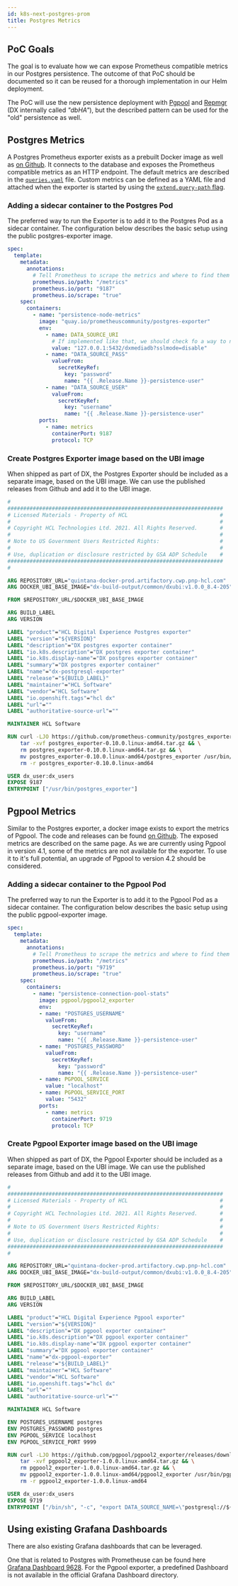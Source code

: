 ```yaml
---
id: k8s-next-postgres-prom
title: Postgres Metrics
---
```


## PoC Goals

The goal is to evaluate how we can expose Prometheus compatible metrics in our Postgres persistence. The outcome of that PoC should be documented so it can be reused for a thorough implementation in our Helm deployment.

The PoC will use the new persistence deployment with [Pgpool](https://www.pgpool.net/) and [Repmgr](https://repmgr.org/) (DX internally called *"dbHA"*), but the described pattern can be used for the "old" persistence as well.

## Postgres Metrics

A Postgres Prometheus exporter exists as a prebuilt Docker image as well as [on Github](https://github.com/prometheus-community/postgres_exporter). It connects to the database and exposes the Prometheus compatible metrics as an HTTP endpoint. The default metrics are described in the [`queries.yaml`](https://github.com/prometheus-community/postgres_exporter/blob/master/queries.yaml) file. Custom metrics can be defined as a YAML file and attached when the exporter is started by using the [`extend.query-path` flag](https://github.com/prometheus-community/postgres_exporter#flags).

### Adding a sidecar container to the Postgres Pod

The preferred way to run the Exporter is to add it to the Postgres Pod as a sidecar container. The configuration below describes the basic setup using the public postgres-exporter image.

```yaml
spec:
  template:
    metadata:
      annotations:
        # Tell Prometheus to scrape the metrics and where to find them
        prometheus.io/path: "/metrics"
        prometheus.io/port: "9187"
        prometheus.io/scrape: "true"
    spec:
      containers:
        - name: "persistence-node-metrics"
          image: "quay.io/prometheuscommunity/postgres-exporter"
          env:
            - name: DATA_SOURCE_URI
              # If implemented like that, we should check fo a way to not hard-code the "dxmediadb"
              value: "127.0.0.1:5432/dxmediadb?sslmode=disable"
            - name: "DATA_SOURCE_PASS"
              valueFrom:
                secretKeyRef:
                  key: "password"
                  name: "{{ .Release.Name }}-persistence-user"
            - name: "DATA_SOURCE_USER"
              valueFrom:
                secretKeyRef:
                  key: "username"
                  name: "{{ .Release.Name }}-persistence-user"
          ports:
            - name: metrics
              containerPort: 9187
              protocol: TCP
```
### Create Postgres Exporter image based on the UBI image

When shipped as part of DX, the Postgres Exporter should be included as a separate image, based on the UBI image. We can use the published releases from Github and add it to the UBI image.

```Dockerfile
#
####################################################################
# Licensed Materials - Property of HCL                             #
#                                                                  #
# Copyright HCL Technologies Ltd. 2021. All Rights Reserved.       #
#                                                                  #
# Note to US Government Users Restricted Rights:                   #
#                                                                  #
# Use, duplication or disclosure restricted by GSA ADP Schedule    #
####################################################################
#

ARG REPOSITORY_URL="quintana-docker-prod.artifactory.cwp.pnp-hcl.com"
ARG DOCKER_UBI_BASE_IMAGE="dx-build-output/common/dxubi:v1.0.0_8.4-205"

FROM $REPOSITORY_URL/$DOCKER_UBI_BASE_IMAGE

ARG BUILD_LABEL
ARG VERSION

LABEL "product"="HCL Digital Experience Postgres exporter"
LABEL "version"="${VERSION}"
LABEL "description"="DX postgres exporter container"
LABEL "io.k8s.description"="DX postgres exporter container"
LABEL "io.k8s.display-name"="DX postgres exporter container"
LABEL "summary"="DX postgres exporter container"
LABEL "name"="dx-postgresql-exporter"
LABEL "release"="${BUILD_LABEL}"
LABEL "maintainer"="HCL Software"
LABEL "vendor"="HCL Software"
LABEL "io.openshift.tags"="hcl dx"
LABEL "url"=""
LABEL "authoritative-source-url"=""

MAINTAINER HCL Software

RUN curl -LJO https://github.com/prometheus-community/postgres_exporter/releases/download/v0.10.0/postgres_exporter-0.10.0.linux-amd64.tar.gz && \
    tar -xvf postgres_exporter-0.10.0.linux-amd64.tar.gz && \
    rm postgres_exporter-0.10.0.linux-amd64.tar.gz && \
    mv postgres_exporter-0.10.0.linux-amd64/postgres_exporter /usr/bin/postgres_exporter && \
    rm -r postgres_exporter-0.10.0.linux-amd64

USER dx_user:dx_users
EXPOSE 9187
ENTRYPOINT ["/usr/bin/postgres_exporter"]
```

## Pgpool Metrics

Similar to the Postgres exporter, a docker image exists to export the metrics of Pgpool. The code and releases can be found [on Github](https://github.com/pgpool/pgpool2_exporter). The exposed metrics are described on the same page. As we are currently using Pgpool in version 4.1, some of the metrics are not available for the exporter. To use it to it's full potential, an upgrade of Pgpool to version 4.2 should be considered.

### Adding a sidecar container to the Pgpool Pod

The preferred way to run the Exporter is to add it to the Pgpool Pod as a sidecar container. The configuration below describes the basic setup using the public pgpool-exporter image.

```yaml
spec:
  template:
    metadata:
      annotations:
        # Tell Prometheus to scrape the metrics and where to find them
        prometheus.io/path: "/metrics"
        prometheus.io/port: "9719"
        prometheus.io/scrape: "true"
    spec:
      containers:
        - name: "persistence-connection-pool-stats"
          image: pgpool/pgpool2_exporter
          env:
          - name: "POSTGRES_USERNAME"
            valueFrom:
              secretKeyRef:
                key: "username"
                name: "{{ .Release.Name }}-persistence-user" 
          - name: "POSTGRES_PASSWORD"
            valueFrom:
              secretKeyRef:
                key: "password"
                name: "{{ .Release.Name }}-persistence-user"      
          - name: PGPOOL_SERVICE
            value: "localhost"
          - name: PGPOOL_SERVICE_PORT
            value: "5432"
          ports:
            - name: metrics
              containerPort: 9719
              protocol: TCP
```

### Create Pgpool Exporter image based on the UBI image

When shipped as part of DX, the Pgpool Exporter should be included as a separate image, based on the UBI image. We can use the published releases from Github and add it to the UBI image.

```Dockerfile
#
####################################################################
# Licensed Materials - Property of HCL                             #
#                                                                  #
# Copyright HCL Technologies Ltd. 2021. All Rights Reserved.       #
#                                                                  #
# Note to US Government Users Restricted Rights:                   #
#                                                                  #
# Use, duplication or disclosure restricted by GSA ADP Schedule    #
####################################################################
#

ARG REPOSITORY_URL="quintana-docker-prod.artifactory.cwp.pnp-hcl.com"
ARG DOCKER_UBI_BASE_IMAGE="dx-build-output/common/dxubi:v1.0.0_8.4-205"

FROM $REPOSITORY_URL/$DOCKER_UBI_BASE_IMAGE

ARG BUILD_LABEL
ARG VERSION

LABEL "product"="HCL Digital Experience Pgpool exporter"
LABEL "version"="${VERSION}"
LABEL "description"="DX pgpool exporter container"
LABEL "io.k8s.description"="DX pgpool exporter container"
LABEL "io.k8s.display-name"="DX pgpool exporter container"
LABEL "summary"="DX pgpool exporter container"
LABEL "name"="dx-pgpool-exporter"
LABEL "release"="${BUILD_LABEL}"
LABEL "maintainer"="HCL Software"
LABEL "vendor"="HCL Software"
LABEL "io.openshift.tags"="hcl dx"
LABEL "url"=""
LABEL "authoritative-source-url"=""

MAINTAINER HCL Software

ENV POSTGRES_USERNAME postgres
ENV POSTGRES_PASSWORD postgres
ENV PGPOOL_SERVICE localhost
ENV PGPOOL_SERVICE_PORT 9999

RUN curl -LJO https://github.com/pgpool/pgpool2_exporter/releases/download/v1.0.0/pgpool2_exporter-1.0.0.linux-amd64.tar.gz && \
    tar -xvf pgpool2_exporter-1.0.0.linux-amd64.tar.gz && \
    rm pgpool2_exporter-1.0.0.linux-amd64.tar.gz && \
    mv pgpool2_exporter-1.0.0.linux-amd64/pgpool2_exporter /usr/bin/pgpool2_exporter && \
    rm -r pgpool2_exporter-1.0.0.linux-amd64

USER dx_user:dx_users
EXPOSE 9719
ENTRYPOINT ["/bin/sh", "-c", "export DATA_SOURCE_NAME=\"postgresql://${POSTGRES_USERNAME}:${POSTGRES_PASSWORD}@${PGPOOL_SERVICE}:${PGPOOL_SERVICE_PORT}/postgres?sslmode=disable\"; /usr/bin/pgpool2_exporter"]
```

## Using existing Grafana Dashboards

There are also existing Grafana dashboards that can be leveraged.

One that is related to Postgres with Prometheuse can be found here [Grafana Dashboard 9628](https://grafana.com/grafana/dashboards/9628). For the Pgpool exporter, a predefined Dashboard is not available in the official Grafana Dashboard directory.
